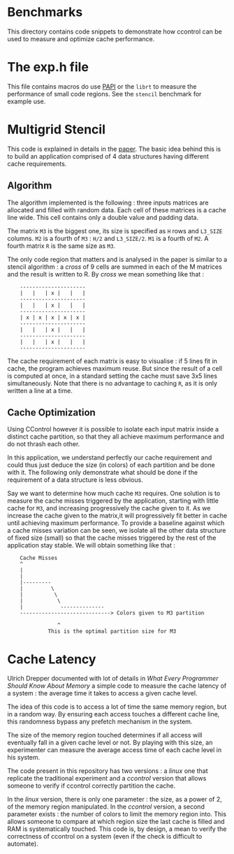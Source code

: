 Benchmarks
==========

This directory contains code snippets to demonstrate how ccontrol can be used
to measure and optimize cache performance.

The exp.h file
==============

This file contains macros do use [PAPI](http://icl.cs.utk.edu/papi/) or the
`librt` to measure the performance of small code regions. See the `stencil`
benchmark for example use.

Multigrid Stencil
=================

This code is explained in details in the
[paper](http://moais.imag.fr/membres/swann.perarnau/pdfs/cacheics11.pdf).  The
basic idea behind this is to build an application comprised of 4 data
structures having different cache requirements.

Algorithm
---------

The algorithm implemented is the following : three inputs matrices are
allocated and filled with random data. Each cell of these matrices is a cache
line wide. This cell contains only a double value and padding data.

The matrix `M3` is the biggest one, its size is specified as `H` rows and
`L3_SIZE` columns. `M2` is a fourth of `M3` : `H/2` and `L3_SIZE/2`. `M1` is a
fourth of `M2`. A fourth matrix `R` is the same size as `M3`.

The only code region that matters and is analysed in the paper is similar to a
stencil algorithm : a _cross_ of 9 cells are summed in each of the M matrices
and the result is written to R. By _cross_ we mean something like that :

        ---------------------
       	|   |   | x |   |   |
       	---------------------
       	|   |   | x |   |   |
       	---------------------
       	| x | x | x | x | x |
       	---------------------
       	|   |   | x |   |   |
       	---------------------
       	|   |   | x |   |   |
       	---------------------

The cache requirement of each matrix is easy to visualise : if 5 lines fit in
cache, the program achieves maximum reuse. But since the result of a cell is
computed at once, in a standard setting the cache must save 3x5 lines
simultaneously. Note that there is no advantage to caching `R`, as it is only
written a line at a time.

Cache Optimization
------------------

Using CControl however it is possible to isolate each input matrix inside a
distinct cache partition, so that they all achieve maximum performance and do
not thrash each other.

In this application, we understand perfectly our cache requirement and could
thus just deduce the size (in colors) of each partition and be done with it.
The following only demonstrate what should be done if the requirement of a data
structure is less obvious.

Say we want to determine how much cache `M3` requires. One solution is to measure
the cache misses triggered by the application, starting with little cache for
`M3`, and increasing progressively the cache given to it.  As we increase the
cache given to the matrix,it will progressively fit better in cache until achieving
maximum performance. To provide a baseline against which a cache misses
variation can be seen, we isolate all the other data structure of fixed size (small) so that
the cache misses triggered by the rest of the application stay stable.
We will obtain something like that :


        Cache Misses
        ^
        |
        |
        |---------
        |         \
        |          \
        |           \
        |            --------------
        -----------------------------> Colors given to M3 partition

                    ^
                 This is the optimal partition size for M3


Cache Latency
=============

Ulrich Drepper documented with lot of details in _What Every Programmer Should
Know About Memory_ a simple code to measure the cache latency of a system : the
average time it takes to access a given cache level.

The idea of this code is to access a lot of time the same memory region, but in
a random way. By ensuring each access touches a different cache line, this
randomness bypass any prefetch mechanism in the system.

The size of the memory region touched determines if all access will eventually
fall in a given cache level or not. By playing with this size, an experimenter
can measure the average access time of each cache level in his system.

The code present in this repository has two versions : a _linux_ one that
replicate the traditional experiment and a _ccontrol_ version that allows
someone to verify if ccontrol correctly partition the cache.

In the _linux_ version, there is only one parameter : the size, as a power of
2, of the memory region manipulated. In the _ccontrol_ version, a second
parameter exists : the number of colors to limit the memory region into. This
allows someone to compare at which region size the last cache is filled and RAM
is systematically touched. This code is, by design, a mean to verify the
correctness of ccontrol on a system (even if the check is difficult to
automate).






